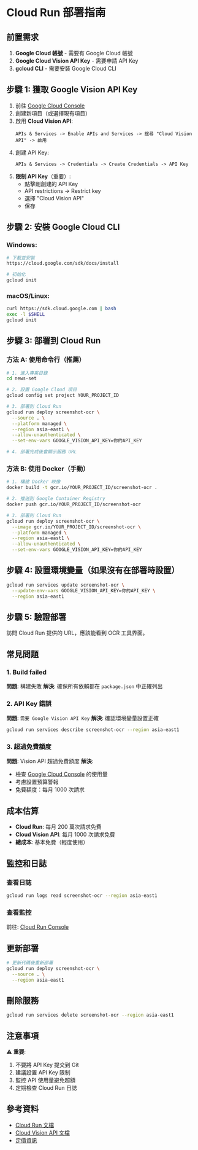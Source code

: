 # Cloud Run 部署指南

## 前置需求

1. **Google Cloud 帳號** - 需要有 Google Cloud 帳號
2. **Google Cloud Vision API Key** - 需要申請 API Key
3. **gcloud CLI** - 需要安裝 Google Cloud CLI

## 步驟 1: 獲取 Google Vision API Key

1. 前往 [Google Cloud Console](https://console.cloud.google.com/)
2. 創建新項目（或選擇現有項目）
3. 啟用 **Cloud Vision API**:
   ```
   APIs & Services -> Enable APIs and Services -> 搜尋 "Cloud Vision API" -> 啟用
   ```
4. 創建 API Key:
   ```
   APIs & Services -> Credentials -> Create Credentials -> API Key
   ```
5. **限制 API Key**（重要）:
   - 點擊剛創建的 API Key
   - API restrictions -> Restrict key
   - 選擇 "Cloud Vision API"
   - 保存

## 步驟 2: 安裝 Google Cloud CLI

### Windows:
```bash
# 下載並安裝
https://cloud.google.com/sdk/docs/install

# 初始化
gcloud init
```

### macOS/Linux:
```bash
curl https://sdk.cloud.google.com | bash
exec -l $SHELL
gcloud init
```

## 步驟 3: 部署到 Cloud Run

### 方法 A: 使用命令行（推薦）

```bash
# 1. 進入專案目錄
cd news-set

# 2. 設置 Google Cloud 項目
gcloud config set project YOUR_PROJECT_ID

# 3. 部署到 Cloud Run
gcloud run deploy screenshot-ocr \
  --source . \
  --platform managed \
  --region asia-east1 \
  --allow-unauthenticated \
  --set-env-vars GOOGLE_VISION_API_KEY=你的API_KEY

# 4. 部署完成後會顯示服務 URL
```

### 方法 B: 使用 Docker（手動）

```bash
# 1. 構建 Docker 映像
docker build -t gcr.io/YOUR_PROJECT_ID/screenshot-ocr .

# 2. 推送到 Google Container Registry
docker push gcr.io/YOUR_PROJECT_ID/screenshot-ocr

# 3. 部署到 Cloud Run
gcloud run deploy screenshot-ocr \
  --image gcr.io/YOUR_PROJECT_ID/screenshot-ocr \
  --platform managed \
  --region asia-east1 \
  --allow-unauthenticated \
  --set-env-vars GOOGLE_VISION_API_KEY=你的API_KEY
```

## 步驟 4: 設置環境變量（如果沒有在部署時設置）

```bash
gcloud run services update screenshot-ocr \
  --update-env-vars GOOGLE_VISION_API_KEY=你的API_KEY \
  --region asia-east1
```

## 步驟 5: 驗證部署

訪問 Cloud Run 提供的 URL，應該能看到 OCR 工具界面。

## 常見問題

### 1. Build failed

**問題**: 構建失敗
**解決**: 確保所有依賴都在 `package.json` 中正確列出

### 2. API Key 錯誤

**問題**: `需要 Google Vision API Key`
**解決**: 確認環境變量設置正確
```bash
gcloud run services describe screenshot-ocr --region asia-east1
```

### 3. 超過免費額度

**問題**: Vision API 超過免費額度
**解決**:
- 檢查 [Google Cloud Console](https://console.cloud.google.com/billing) 的使用量
- 考慮設置預算警報
- 免費額度：每月 1000 次請求

## 成本估算

- **Cloud Run**: 每月 200 萬次請求免費
- **Cloud Vision API**: 每月 1000 次請求免費
- **總成本**: 基本免費（輕度使用）

## 監控和日誌

### 查看日誌
```bash
gcloud run logs read screenshot-ocr --region asia-east1
```

### 查看監控
前往: [Cloud Run Console](https://console.cloud.google.com/run)

## 更新部署

```bash
# 更新代碼後重新部署
gcloud run deploy screenshot-ocr \
  --source . \
  --region asia-east1
```

## 刪除服務

```bash
gcloud run services delete screenshot-ocr --region asia-east1
```

## 注意事項

⚠️ **重要**:
1. 不要將 API Key 提交到 Git
2. 建議設置 API Key 限制
3. 監控 API 使用量避免超額
4. 定期檢查 Cloud Run 日誌

## 參考資料

- [Cloud Run 文檔](https://cloud.google.com/run/docs)
- [Cloud Vision API 文檔](https://cloud.google.com/vision/docs)
- [定價資訊](https://cloud.google.com/run/pricing)
